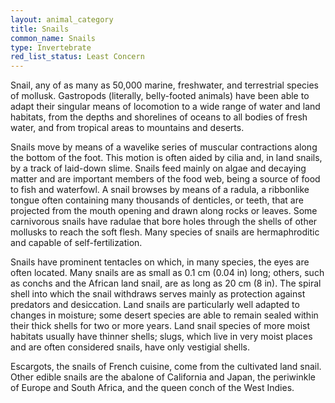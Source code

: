 ```yaml
---
layout: animal_category
title: Snails
common_name: Snails
type: Invertebrate
red_list_status: Least Concern
---
```


Snail, any of as many as 50,000 marine, freshwater, and terrestrial species of mollusk. Gastropods (literally, belly-footed animals) have been able to adapt their singular means of locomotion to a wide range of water and land habitats, from the depths and shorelines of oceans to all bodies of fresh water, and from tropical areas to mountains and deserts.

Snails move by means of a wavelike series of muscular contractions along the bottom of the foot. This motion is often aided by cilia and, in land snails, by a track of laid-down slime. Snails feed mainly on algae and decaying matter and are important members of the food web, being a source of food to fish and waterfowl. A snail browses by means of a radula, a ribbonlike tongue often containing many thousands of denticles, or teeth, that are projected from the mouth opening and drawn along rocks or leaves. Some carnivorous snails have radulae that bore holes through the shells of other mollusks to reach the soft flesh. Many species of snails are hermaphroditic and capable of self-fertilization.

Snails have prominent tentacles on which, in many species, the eyes are often located. Many snails are as small as 0.1 cm (0.04 in) long; others, such as conchs and the African land snail, are as long as 20 cm (8 in). The spiral shell into which the snail withdraws serves mainly as protection against predators and desiccation. Land snails are particularly well adapted to changes in moisture; some desert species are able to remain sealed within their thick shells for two or more years. Land snail species of more moist habitats usually have thinner shells; slugs, which live in very moist places and are often considered snails, have only vestigial shells.

Escargots, the snails of French cuisine, come from the cultivated land snail. Other edible snails are the abalone of California and Japan, the periwinkle of Europe and South Africa, and the queen conch of the West Indies.